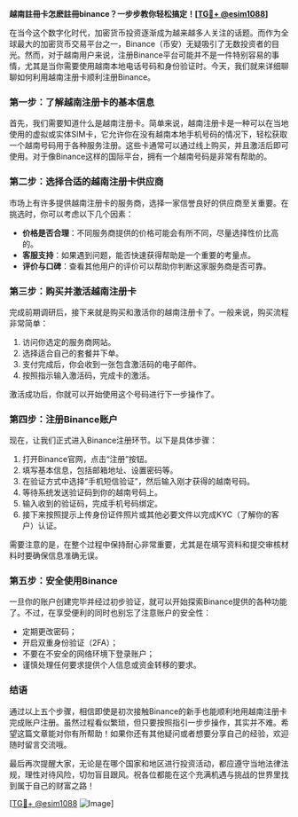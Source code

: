 **越南註冊卡怎麽註冊binance？一步步教你轻松搞定！[[TG💪+ @esim1088](https://t.me/s/esim1088)]**

在当今这个数字化时代，加密货币投资逐渐成为越来越多人关注的话题。而作为全球最大的加密货币交易平台之一，Binance（币安）无疑吸引了无数投资者的目光。然而，对于越南用户来说，注册Binance平台可能并不是一件特别容易的事情，尤其是当你需要使用越南本地电话号码和身份验证时。今天，我们就来详细聊聊如何利用越南注册卡顺利注册Binance。

### **第一步：了解越南注册卡的基本信息**

首先，我们需要知道什么是越南注册卡。简单来说，越南注册卡是一种可以在当地使用的虚拟或实体SIM卡，它允许你在没有越南本地手机号码的情况下，轻松获取一个越南号码用于各种服务注册。这些卡通常可以通过线上购买，并且激活后即可使用。对于像Binance这样的国际平台，拥有一个越南号码是非常有帮助的。

### **第二步：选择合适的越南注册卡供应商**

市场上有许多提供越南注册卡的服务商，选择一家信誉良好的供应商至关重要。在挑选时，你可以考虑以下几个因素：
- **价格是否合理**：不同服务商提供的价格可能会有所不同，尽量选择性价比高的。
- **客服支持**：如果遇到问题，能否快速获得帮助是一个重要的考量点。
- **评价与口碑**：查看其他用户的评价可以帮助你判断这家服务商是否可靠。

### **第三步：购买并激活越南注册卡**

完成前期调研后，接下来就是购买和激活你的越南注册卡了。一般来说，购买流程非常简单：
1. 访问你选定的服务商网站。
2. 选择适合自己的套餐并下单。
3. 支付完成后，你会收到一张包含激活码的电子邮件。
4. 按照指示输入激活码，完成卡的激活。

激活成功后，你就可以开始使用这个号码进行下一步操作了。

### **第四步：注册Binance账户**

现在，让我们正式进入Binance注册环节。以下是具体步骤：
1. 打开Binance官网，点击“注册”按钮。
2. 填写基本信息，包括邮箱地址、设置密码等。
3. 在验证方式中选择“手机短信验证”，然后输入刚才获得的越南号码。
4. 等待系统发送验证码到你的越南号码上。
5. 输入收到的验证码，完成手机号码绑定。
6. 接下来按照提示上传身份证件照片或其他必要文件以完成KYC（了解你的客户）认证。

需要注意的是，在整个过程中保持耐心非常重要，尤其是在填写资料和提交审核材料时要确保信息准确无误。

### **第五步：安全使用Binance**

一旦你的账户创建完毕并经过初步验证，就可以开始探索Binance提供的各种功能了。不过，在享受便利的同时也别忘了注意账户的安全性：
- 定期更改密码；
- 开启双重身份验证（2FA）；
- 不要在不安全的网络环境下登录账户；
- 谨慎处理任何要求提供个人信息或资金转移的要求。

### **结语**

通过以上五个步骤，相信即使是初次接触Binance的新手也能顺利地用越南注册卡完成账户注册。虽然过程看似繁琐，但只要按照指引一步步操作，其实并不难。希望这篇文章能对你有所帮助！如果你还有其他疑问或者想要分享自己的经验，欢迎随时留言交流哦。

最后再次提醒大家，无论是在哪个国家和地区进行投资活动，都应遵守当地法律法规，理性对待风险，切勿盲目跟风。祝各位都能在这个充满机遇与挑战的世界里找到属于自己的财富之路！

[[TG💪+ @esim1088](https://t.me/s/esim1088) ![Image](https://i.postimg.cc/4NQfJmqS/Snipaste-2025-05-13-00-14-12.png)]